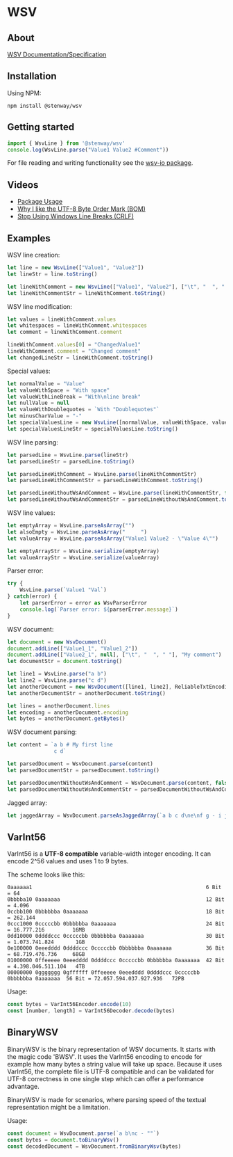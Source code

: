 ﻿# WSV

## About

[WSV Documentation/Specification](https://www.whitespacesv.com)

## Installation

Using NPM:
```
npm install @stenway/wsv
```

## Getting started

```ts
import { WsvLine } from '@stenway/wsv'
console.log(WsvLine.parse("Value1 Value2 #Comment"))
```

For file reading and writing functionality see the [wsv-io package](https://www.npmjs.com/package/@stenway/wsv-io).

## Videos
* [Package Usage](https://www.youtube.com/watch?v=RZB0EMhk8hc)
* [Why I like the UTF-8 Byte Order Mark (BOM)](https://www.youtube.com/watch?v=VgVkod9HQTo)
* [Stop Using Windows Line Breaks (CRLF)](https://www.youtube.com/watch?v=YPtMCiHj7F8)

## Examples

WSV line creation:
```ts
let line = new WsvLine(["Value1", "Value2"])
let lineStr = line.toString()

let lineWithComment = new WsvLine(["Value1", "Value2"], ["\t", "  ", " "], "My comment")
let lineWithCommentStr = lineWithComment.toString()
```

WSV line modification:
```ts
let values = lineWithComment.values
let whitespaces = lineWithComment.whitespaces
let comment = lineWithComment.comment

lineWithComment.values[0] = "ChangedValue1"
lineWithComment.comment = "Changed comment"
let changedLineStr = lineWithComment.toString()
```

Special values:
```ts
let normalValue = "Value"
let valueWithSpace = "With space"
let valueWithLineBreak = "With\nline break"
let nullValue = null
let valueWithDoublequotes = `With "Doublequotes"`
let minusCharValue = "-"
let specialValuesLine = new WsvLine([normalValue, valueWithSpace, valueWithLineBreak, nullValue, valueWithDoublequotes, minusCharValue])
let specialValuesLineStr = specialValuesLine.toString()
```

WSV line parsing:
```ts
let parsedLine = WsvLine.parse(lineStr)
let parsedLineStr = parsedLine.toString()

let parsedLineWithComment = WsvLine.parse(lineWithCommentStr)
let parsedLineWithCommentStr = parsedLineWithComment.toString()

let parsedLineWithoutWsAndComment = WsvLine.parse(lineWithCommentStr, false)
let parsedLineWithoutWsAndCommentStr = parsedLineWithoutWsAndComment.toString()
```

WSV line values:
```ts
let emptyArray = WsvLine.parseAsArray("")
let alsoEmpty = WsvLine.parseAsArray("     ")
let valueArray = WsvLine.parseAsArray("Value1 Value2 - \"Value 4\"")

let emptyArrayStr = WsvLine.serialize(emptyArray)
let valueArrayStr = WsvLine.serialize(valueArray)
```

Parser error:
```ts
try {
	WsvLine.parse(`Value1 "Val`)
} catch(error) {
	let parserError = error as WsvParserError
	console.log(`Parser error: ${parserError.message}`)
}
```

WSV document:
```ts
let document = new WsvDocument()
document.addLine(["Value1_1", "Value1_2"])
document.addLine(["Value2_1", null], ["\t", "  ", " "], "My comment")
let documentStr = document.toString()

let line1 = WsvLine.parse("a b")
let line2 = WsvLine.parse("c d")
let anotherDocument = new WsvDocument([line1, line2], ReliableTxtEncoding.Utf16)
let anotherDocumentStr = anotherDocument.toString()

let lines = anotherDocument.lines
let encoding = anotherDocument.encoding
let bytes = anotherDocument.getBytes()
```

WSV document parsing:
```ts
let content = `a b # My first line
               c d`

let parsedDocument = WsvDocument.parse(content)
let parsedDocumentStr = parsedDocument.toString()

let parsedDocumentWithoutWsAndComment = WsvDocument.parse(content, false)
let parsedDocumentWithoutWsAndCommentStr = parsedDocumentWithoutWsAndComment.toString()
```

Jagged array:
```ts
let jaggedArray = WsvDocument.parseAsJaggedArray(`a b c d\ne\nf g - i j k`)
```

## VarInt56

VarInt56 is a **UTF-8 compatible** variable-width integer encoding.
It can encode 2^56 values and uses 1 to 9 bytes.

The scheme looks like this:
```
0aaaaaa1                                                        6 Bit = 64
0bbbba10 0aaaaaaa                                               12 Bit = 4.096
0ccbb100 0bbbbbba 0aaaaaaa                                      18 Bit = 262.144
0ccc1000 0cccccbb 0bbbbbba 0aaaaaaa                             24 Bit = 16.777.216         16MB
0dd10000 0ddddccc 0cccccbb 0bbbbbba 0aaaaaaa                    30 Bit = 1.073.741.824       1GB
0e100000 0eeedddd 0ddddccc 0cccccbb 0bbbbbba 0aaaaaaa           36 Bit = 68.719.476.736     68GB
01000000 0ffeeeee 0eeedddd 0ddddccc 0cccccbb 0bbbbbba 0aaaaaaa  42 Bit = 4.398.046.511.104   4TB
00000000 0ggggggg 0gffffff 0ffeeeee 0eeedddd 0ddddccc 0cccccbb 0bbbbbba 0aaaaaaa  56 Bit = 72.057.594.037.927.936   72PB
```

Usage:
```ts
const bytes = VarInt56Encoder.encode(10)
const [number, length] = VarInt56Decoder.decode(bytes)
```

## BinaryWSV

BinaryWSV is the binary representation of WSV documents. It starts with the magic code 'BWSV'.
It uses the VarInt56 encoding to encode for example how many bytes a string value will take up space.
Because it uses VarInt56, the complete file is UTF-8 compatible and can be validated for UTF-8 correctness in one single step which can offer a performance advantage.

BinaryWSV is made for scenarios, where parsing speed of the textual representation might be a limitation.

Usage:
```ts
const document = WsvDocument.parse(`a b\nc - ""`)
const bytes = document.toBinaryWsv()
const decodedDocument = WsvDocument.fromBinaryWsv(bytes)
```